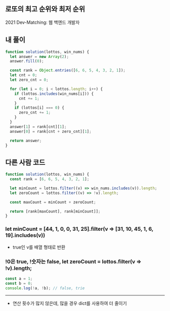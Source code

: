 ## 로또의 최고 순위와 최저 순위

2021 Dev-Matching: 웹 백엔드 개발자

## 내 풀이

```javascript
function solution(lottos, win_nums) {
  let answer = new Array(2);
  answer.fill(0);

  const rank = Object.entries([6, 6, 5, 4, 3, 2, 1]);
  let cnt = 0;
  let zero_cnt = 0;

  for (let i = 0; i < lottos.length; i++) {
    if (lottos.includes(win_nums[i])) {
      cnt += 1;
    }
    if (lottos[i] === 0) {
      zero_cnt += 1;
    }
  }
  answer[1] = rank[cnt][1];
  answer[0] = rank[cnt + zero_cnt][1];

  return answer;
}
```

## 다른 사람 코드

```javascript
function solution(lottos, win_nums) {
  const rank = [6, 6, 5, 4, 3, 2, 1];

  let minCount = lottos.filter((v) => win_nums.includes(v)).length;
  let zeroCount = lottos.filter((v) => !v).length;

  const maxCount = minCount + zeroCount;

  return [rank[maxCount], rank[minCount]];
}
```

### let minCount = [44, 1, 0, 0, 31, 25].filter(v => [31, 10, 45, 1, 6, 19].includes(v))

- true인 v를 배열 형태로 반환

### !0은 true, !숫자는 false, let zeroCount = lottos.filter(v => !v).length;

```javascript
const a = 1;
const b = 0;
console.log(!a, !b); // false, trie
```

<hr>

- 연산 횟수가 많지 않은데, 많을 경우 dict를 사용하여 더 줄이기
